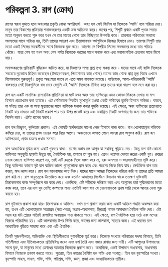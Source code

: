 # পরিকল্পনা 3. রাগ (ক্রোধ)

রাগের স্বরূপ বুঝতে হলে অহংকার প্রকৃতি বোঝা অপরিহার্য। অহং হল সেই জিনিস যা নিজেকে 'আমি' বলে পরিচয় দেয়। মানুষ তার বিকাশের প্রক্রিয়ায় শনাক্তকরণের একটি ক্রম অতিক্রম করে। জন্মের পর, শিশুটি প্রথমে একটি পৃথক সত্তার মতো অনুভব করতে শুরু করে যখন সে তার মায়ের থেকে তার বিচ্ছিন্নতা উপলব্ধি করে। তারপরে পরিবারের অন্যান্য সদস্যদের সাথে পরিচয় হয়, তিনি তাদের আচরণ এবং চিন্তাভাবনার ফর্মগুলিকে নিজের হিসাবে নেন। তারপর শিশুটি তার মতো একই লিঙ্গের সহকর্মীদের সাথে নিজেকে যুক্ত করে। তারপর সে বিপরীত লিঙ্গের সদস্যদের মধ্যে তার পরিচয় খোঁজে। যাত্রা শেষ হয় যখন অহং শেষ পর্যন্ত নিজেকে পরমের সাথে সনাক্ত করে এবং মহাজাগতিক চেতনার সাথে মিশে যায়।

সনাক্তকরণের প্রক্রিয়াটি বুদ্ধিকেও জড়িত করে, যা বিকাশের সময় প্রাপ্ত তথ্য সঞ্চয় করে - যাদের সাথে এই ব্যক্তি নিজেকে সবচেয়ে দৃঢ়ভাবে চিহ্নিত করেছেন (উদাহরণস্বরূপ, পিতামাতার কাছ থেকে) তাদের কাছ থেকে প্রাপ্ত মূল্য বিচার এখানে বিশেষভাবে গুরুত্বপূর্ণ। প্রকৃত অন্তঃস্বত্তা জানে যে এতে সমস্ত বাস্তবতা রয়েছে। যাইহোক, আত্ম-পরিচয়কারী 'আমি' বাস্তবতার সেই দিকগুলিকে বাদ দেবে যেগুলি এই 'আমি' নিজেকে চিহ্নিত করে তাদের দ্বারা খারাপ বলে মনে করা হয়।

রাগ হল একটি মানসিক-রাসায়নিক প্রতিক্রিয়া যা ঘটে যখন অহং তার ব্যক্তিত্বের এমন কোনও দিককে দেখায় যা মন্দ হিসাবে প্রত্যাখ্যান করা হয়েছে। এই নেতিবাচক দিকটির মুখোমুখি হওয়া একটি অস্তিত্বের হুমকি হিসাবে অভিজ্ঞ। বাস্তবে, যা ঘটছে তার এক বা অন্য মূল্যায়নের সাথে ব্যক্তিকে সনাক্ত করার হুমকি রয়েছে। এই ক্ষেত্রে, অহং ব্যক্তিত্বের প্রত্যাখ্যাত দিকটি যার মাধ্যমে এই দিকটি প্রকাশ পায় তার উপর প্রজেক্ট করে এবং অবাঞ্ছিত দিকটি অপসারণের জন্য তার শক্তিকে নির্দেশ করে। এটাই রাগের স্বভাব।

রাগ হল বিচ্ছুরণ, দুর্বলতার প্রকাশ। এই কোষটি স্বার্থপরতার সাপের লেজ হিসাবে কাজ করে। রাগ খেলোয়াড়ের শক্তিকে কমিয়ে দেয়, যা তাদের প্রথম চক্রের স্তরে নিয়ে আসে। অহংবোধে আঘাত পেলে আমরা রাগ অনুভব করি। রাগ হল অনিশ্চয়তা, প্রথম চক্রের প্রধান সমস্যা।

রাগ আধ্যাত্মিক বৃদ্ধির জন্য একটি গুরুতর বাধা। রাগের স্বভাব হল আগুন যা সবকিছু পুড়িয়ে দেয়। কিন্তু রাগ যদি কোনো ব্যক্তিগত অনুভূতি ছাড়াই উদ্ভূত হয়, নৈর্ব্যক্তিক হয়, তাহলে তা শুদ্ধ হয়। ক্রোধ ধ্বংসের দেবতা রুদ্রের একটি গুণ। রুদ্রের ক্রোধ কোনো ব্যক্তিগত কারণে নয়, তাই এটি রুদ্রকে নিজে ধ্বংস করে না, বরং অসমতা ও ভারসাম্যহীনতা সৃষ্টি করে। কিছু ব্যক্তিগত কারণে সৃষ্ট রাগ ব্যক্তির ভালো গুণগুলোকে গ্রাস করে এবং পতনের দিকে নিয়ে যায়। নৈর্ব্যক্তিক রাগ তার কারণ, মন্দ ধ্বংস করে। রাগ হল ভালবাসার অন্য দিক। যাদের সাথে আমরা নিজেদের পরিচয় করি না তাদের প্রতি আমরা রাগ করি না। রাগ স্নায়ুতন্ত্রকে উত্তেজিত করে এবং যতদিন আমাদের সিস্টেমে বিদ্যমান থাকে ততক্ষণ যুক্তিবাদী চিন্তাভাবনার কাজ সম্পূর্ণরূপে বন্ধ করে দেয়। একদিকে, এটি শরীরকে পরিষ্কার করে এবং আগুনের দ্বারা শুদ্ধিকরণের মতো কাজ করে, তবে এর দাম খুব বেশি: কম্পনের মাত্রা এতটাই কমে যায় যে খেলোয়াড়কে প্রথম সারি থেকে আবার খেলা শুরু করতে হয়।

রাগ দুইভাবে প্রকাশ করা যায়- হিংসাত্মক ও অহিংস। যখন রাগ প্রকাশ করার জন্য একটি অহিংস পদ্ধতি অবলম্বন করা হয়, তখন এটি খেলোয়াড়কে সত্যাগ্রহ (সত্য-সত্য; অগ্রাহ-অধ্যবসায়, স্থিরতা) নামক অসাধারণ নৈতিক শক্তি দেয়। এটা সম্ভব হয় যদি প্লেয়ার সত্যিই রাগান্বিত অবস্থায়ও শান্ত থাকতে পারে। এই ক্ষেত্রে, রাগ নৈর্ব্যক্তিক হয়ে ওঠে এবং মন্দের বিরুদ্ধে পরিচালিত হয়। এটি ভালবাসার উপর ভিত্তি করে, ভালের জন্য ভালবাসা, সত্যের জন্য। এই ধরনের রাগ আধ্যাত্মিক বৃদ্ধিতে সাহায্য করে এবং এটি ঐশ্বরিক।

তিনটি সৃজনশীলতা, অভিব্যক্তি এবং স্থিতিশীলতার গুণাবলীকে মূর্ত করে। বিজোড় সংখ্যার পরিবারের সদস্য হিসাবে, তিনি গতিশীলতা এবং ইতিবাচকতার প্রতিনিধিত্ব করেন এবং ফর্ম তৈরি এবং বজায় রাখার জন্য দায়ী। এটি আগুনের উপাদানের সাথে যুক্ত, যা মানুষের মধ্যে ক্রোধের আকারে নিজেকে প্রকাশ করে। অন্যদিকে, একই উপাদান অধ্যবসায়, অধ্যবসায় হিসাবে নিজেকে প্রকাশ করতে পারে। সুতরাং, তিন নম্বরের বৈশিষ্ট্য হল শক্তি এবং সংকল্প। তিন হল বৃহস্পতির সংখ্যা। বৃহস্পতি সাহস, সাহস, শক্তি, শক্তি, পরিশ্রম, শক্তি, জ্ঞান, প্রজ্ঞা এবং আধ্যাত্মিকতার প্রতীক।
